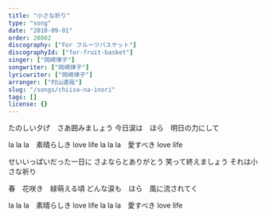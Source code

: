 ```yaml
---
title: "小さな祈り"
type: "song"
date: "2010-09-01"
order: 20802
discography: ["For フルーツバスケット"]
discographyId: ["for-fruit-basket"]
singer: ["岡崎律子"]
songwriter: ["岡崎律子"]
lyricwriter: ["岡崎律子"]
arranger: ["村山達哉"]
slug: "/songs/chiisa-na-inori"
tags: []
license: {}
---
```


たのしい夕げ　さあ囲みましょう 今日涙は　ほら　明日の力にして  
  
la la la　素晴らしき love life la la la　愛すべき love life  
  
せいいっぱいだった一日に さよならとありがとう 笑って終えましょう それは小さな祈り  
  
春　花咲き　緑萌える頃 どんな涙も　ほら　風に流されてく  
  
la la la　素晴らしき love life la la la　愛すべき love life
